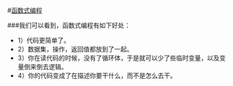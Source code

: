 #[函数式编程](http://coolshell.cn/articles/10822.html)

###我们可以看到，函数式编程有如下好处：
+ 1）代码更简单了。
+ 2）数据集，操作，返回值都放到了一起。
+ 3）你在读代码的时候，没有了循环体，于是就可以少了些临时变量，以及变量倒来倒去逻辑。
+ 4）你的代码变成了在描述你要干什么，而不是怎么去干。
